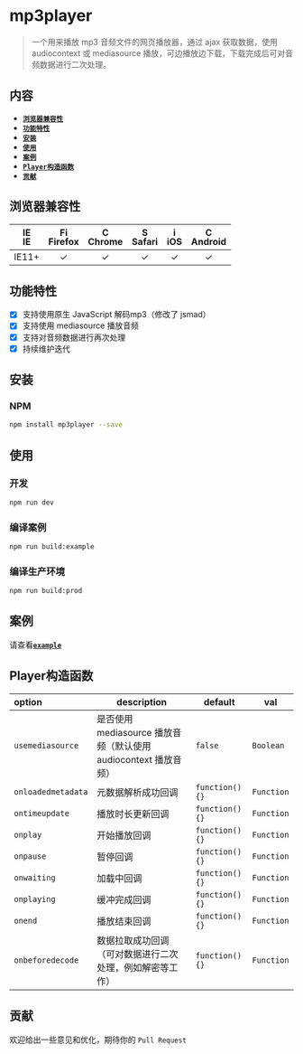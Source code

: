 # mp3player

> 一个用来播放 mp3 音频文件的网页播放器，通过 ajax 获取数据，使用 audiocontext 或 mediasource 播放，可边播放边下载，下载完成后可对音频数据进行二次处理。

## 内容

- [**`浏览器兼容性`**](#浏览器兼容性)
- [**`功能特性`**](#功能特性)
- [**`安装`**](#安装)
- [**`使用`**](#使用)
- [**`案例`**](#案例)
- [**`Player构造函数`**](#Player构造函数)   
- [**`贡献`**](#贡献)

## 浏览器兼容性

| [<img src="https://raw.githubusercontent.com/godban/browsers-support-badges/master/src/images/edge.png" alt="IE" width="16px" height="16px" />](http://godban.github.io/browsers-support-badges/)</br>IE | [<img src="https://raw.githubusercontent.com/godban/browsers-support-badges/master/src/images/firefox.png" alt="Firefox" width="16px" height="16px" />](http://godban.github.io/browsers-support-badges/)</br>Firefox | [<img src="https://raw.githubusercontent.com/godban/browsers-support-badges/master/src/images/chrome.png" alt="Chrome" width="16px" height="16px" />](http://godban.github.io/browsers-support-badges/)</br>Chrome | [<img src="https://raw.githubusercontent.com/godban/browsers-support-badges/master/src/images/safari.png" alt="Safari" width="16px" height="16px" />](http://godban.github.io/browsers-support-badges/)</br>Safari | [<img src="https://raw.githubusercontent.com/godban/browsers-support-badges/master/src/images/safari-ios.png" alt="iOS Safari" width="16px" height="16px" />](http://godban.github.io/browsers-support-badges/)</br>iOS | [<img src="https://raw.githubusercontent.com/godban/browsers-support-badges/master/src/images/chrome-android.png" alt="Chrome for Android" width="16px" height="16px" />](http://godban.github.io/browsers-support-badges/)</br>Android |
|:---------:|:---------:|:---------:|:---------:|:---------:|:---------:|
| IE11+ | &check;| &check; | &check; | &check; | &check; | &check;

## 功能特性
* [x] 支持使用原生 JavaScript 解码mp3（修改了 jsmad）
* [x] 支持使用 mediasource 播放音频
* [x] 支持对音频数据进行再次处理
* [x] 持续维护迭代

## 安装

### NPM

```bash
npm install mp3player --save
```

## 使用

### 开发

```bash
npm run dev
```

### 编译案例

```bash
npm run build:example
```

### 编译生产环境

```bash
npm run build:prod
```

## 案例

请查看[**`example`**](https://github.com/wanls4583/mp3player/tree/master/src/example)

## Player构造函数

|option|description|default|val|
|:---|---|---|---|
|`usemediasource`|是否使用 mediasource 播放音频（默认使用 audiocontext 播放音频）|`false`|`Boolean`|
|`onloadedmetadata`|元数据解析成功回调|`function(){}`|`Function`|
|`ontimeupdate`|播放时长更新回调|`function(){}`|`Function`|
|`onplay`|开始播放回调|`function(){}`|`Function`|
|`onpause`|暂停回调|`function(){}`|`Function`|
|`onwaiting`|加载中回调|`function(){}`|`Function`|
|`onplaying`|缓冲完成回调|`function(){}`|`Function`|
|`onend`|播放结束回调|`function(){}`|`Function`|
|`onbeforedecode`|数据拉取成功回调（可对数据进行二次处理，例如解密等工作）|`function(){}`|`Function`|


## 贡献

欢迎给出一些意见和优化，期待你的 `Pull Request`